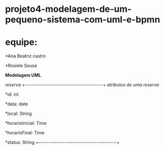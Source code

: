# projeto4-modelagem-de-um-pequeno-sistema-com-uml-e-bpmn
# equipe:

*Ana Beatriz castro

*Rosiele Sousa

**Modelagem UML**

*reserva*
+---------------------------------------+
_atributos de uma reserva_

*id: int

*data: date

*local: String

*horarioInicial: Time

*horarioFinal: Time

*status: String
+---------------------------------------+
